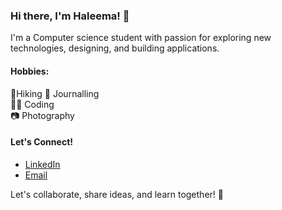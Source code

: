 ### Hi there, I'm Haleema! 👋
I'm a Computer science student with passion for exploring new technologies, designing, and building applications.

#### Hobbies:
🌿Hiking
🌺 Journalling </br>
👩‍💻 Coding  </br>
📷 Photography</br>


#### Let's Connect!
- [LinkedIn](https://www.linkedin.com/in/haleema-ahmed-h22/)
- [Email](mailto:hhnimra@gmail.com)
  
Let's collaborate, share ideas, and learn together! 🚀
